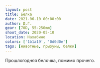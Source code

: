 ```yaml
---
layout: post
title: Белка
date: 2021-06-10 00:00:00
author: Д.Г.
gear: [70D, 55-250mm]
shoot_date: 2020-05-10
location: Нахабино
colors: ['1b1a19', '0d0d0e']
tags: [животные, грызуны, белки]
---
```

Прошлогодняя белочка, помимо прочего.
